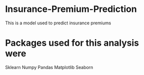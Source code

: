 # Insurance-Premium-Prediction
This is a model used to predict insurance premiums
# Packages used for this analysis were
Sklearn
Numpy
Pandas
Matplotlib
Seaborn
